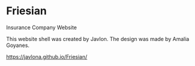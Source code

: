 # Friesian
 Insurance Company Website

This website shell was created by Javlon. The design was made by Amalia Goyanes.

https://javlona.github.io/Friesian/
